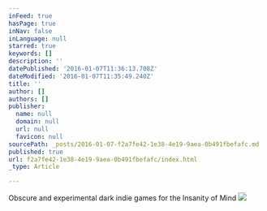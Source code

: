 ```yaml
---
inFeed: true
hasPage: true
inNav: false
inLanguage: null
starred: true
keywords: []
description: ''
datePublished: '2016-01-07T11:36:13.708Z'
dateModified: '2016-01-07T11:35:49.240Z'
title: ''
author: []
authors: []
publisher:
  name: null
  domain: null
  url: null
  favicon: null
sourcePath: _posts/2016-01-07-f2a7fe42-1e38-4e19-9aea-0b491fbefafc.md
published: true
url: f2a7fe42-1e38-4e19-9aea-0b491fbefafc/index.html
_type: Article

---
```

Obscure and experimental dark indie games for the Insanity of Mind
![](https://the-grid-user-content.s3-us-west-2.amazonaws.com/df0ce91b-1650-409d-8b8d-5559dfa218e9.png)
